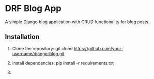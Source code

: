 # DRF Blog App

A simple Django blog application with CRUD functionality for blog posts.

## Installation

1. Clone the repository:
   git clone https://github.com/your-username/django-blog.git

2. Install dependencies:
   pip install -r requirements.txt

3. 